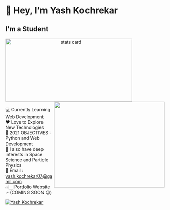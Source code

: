 # 👋 Hey, I’m Yash Kochrekar

## I'm a Student

<p>
<a align= "center" href="https://github.com/Yash-Kochrekar">
  <img alt= "stats card" height="200px" width="400" src="https://github-readme-stats.vercel.app/api?username=Yash-Kochrekar&theme=blue-green&show_icons=true&count_private=true" />
  <img align="right" height="270px" width="350" src="https://media.giphy.com/media/gh0RRgkTXedvF0pDc0/giphy.gif" /> </a>

</p>

<p>
💻 Currently Learning Web Development<br>
❤ Love to Explore New Technologies<br>
🚀 2021 OBJECTIVES : Python and Web Development<br>
🌌 I also have deep interests in Space Science and Particle Physics<br>
📧 Email : <a href="https://yash.kochrekar07@gamil.com/">yash.kochrekar07@gamil.com</a><br>
👉🏻 Portfolio Website :- (COMING SOON 😉)<br>
</p>

<p align="left"> <a href="https://twitter.com/yash_kochrekar" target="blank"><img src="https://icedrive.net/0/81au9gRQr1" alt="Yash Kochrekar"></a> </p>






<!-- 
- 💻 Currently Learning Web Development
- ❤ Love to Explore New Technologies
- 🚀 2021 OBJECTIVES : Python and Web Development
- 🌌 I also have deep interests in Space Science and Particle Physics
- 📧 Email : ***yash.kochrekar07@gamil.com***
- 👉🏻 Portfolio Website :- (COMING SOON 😉)
 -->
<!---
Yash-Kochrekar/Yash-Kochrekar is a ✨ special ✨ repository because its `README.md` (this file) appears on your GitHub profile.
You can click the Preview link to take a look at your changes.
--->
